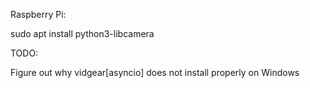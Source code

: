 Raspberry Pi:

sudo apt install python3-libcamera

TODO:

Figure out why vidgear[asyncio] does not install properly on Windows
